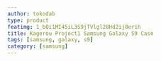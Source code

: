 ```yaml
---
author: tokodab
type: product
featimg: 1_bQi1MI45iL3S9jTVlgl28Hd2ij8erih
title: Kagerou Project1 Samsung Galaxy S9 Case
tags: [samsung, galaxy, s9]
category: [samsung]
---
```

